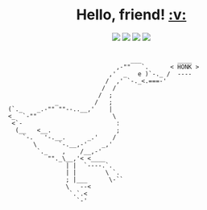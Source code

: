 <h1 align="center">
  Hello, friend!
  <a href="#">:v:</a>
</h1>

<p align="center">   
  <a href="mailto:leogrambert@protonmail.com" target="_blank"><img src="https://img.shields.io/badge/-Email-0D1117?style=for-the-badge&logo=gmail&logoColor=F0DB4F"></a>
  <a href="https://linkedin.com/in/leogrambert" target="_blank"><img src="https://img.shields.io/badge/-LinkedIn-0D1117?style=for-the-badge&logo=linkedin&logoColor=F0DB4F"></a>
  <a href="https://open.spotify.com/playlist/5Y1X4MgUbtWG9zQRQkp1aH?si=313129e7bf934b9e" target="_blank"><img src="https://img.shields.io/badge/spotify-0D1117?style=for-the-badge&logo=spotify&logoColor=F0DB4F"></a>
  <a href="https://t.me/LeoGrambert" target="_blank"><img src="https://img.shields.io/badge/telegram-0D1117?style=for-the-badge&logo=telegram&logoColor=F0DB4F"></a>
</p>

<code>
                                   ___          ____
                               ,-""   `.      < HONK >
                             ,'  _   e )`-._ /  ----                                                            
                            /  ,' `-._<.===-'                                                                   
                           /  /                                                                                 
                          /  ;                                                                                  
              _          /   ;                                                                                  
 (`._    _.-"" ""--..__,'    |                                                                                  
 <_  `-""                     \                                                                                 
  <`-                          :                                                                                
   (__   <__.                  ;                                                                                
     `-.   '-.__.      _.'    /                                                                                 
        \      `-.__,-'    _,'                                                                                  
         `._    ,    /__,-'                                                                                     
            ""._\__,'< <____                                                                                    
                 | |  `----.`.                                                                                  
                 | |        \ `.                                                                                
                 ; |___      \-``                                                                               
                 \   --<                                                                                        
                  `.`.<                                                                                         
                    `-'                
            </code>

<!--
**LeoGrambert/LeoGrambert** is a _special_ ✨ repository because its `README.md` (this file) appears on your GitHub profile.

Here are some ideas to get you started:

-  I’m currently working on ...
-  I’m currently learning ...
- 👯 I’m looking to collaborate on ...
- 🤔 I’m looking for help with ...
-  Ask me about ...
- 📫 How to reach me: ...
- 😄 Pronouns: ...
-  Fun fact: ...
-->
